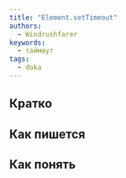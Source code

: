 ```yaml
---
title: "Element.setTimeout"
authors:
  - Windrushfarer
keywords:
  - таймаут
tags:
  - doka
---
```


## Кратко

## Как пишется

## Как понять
